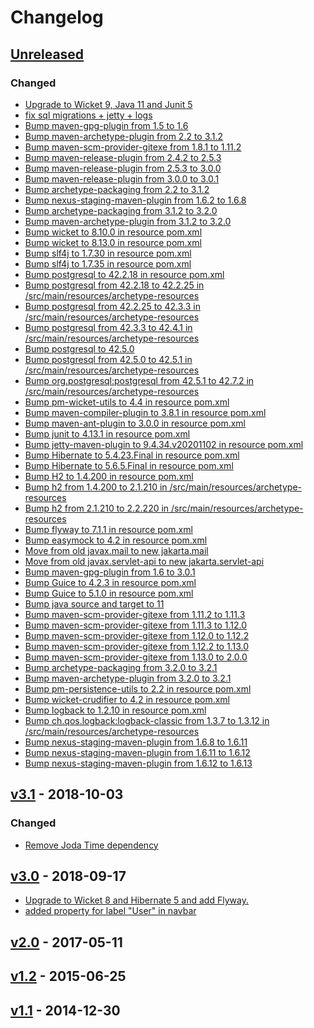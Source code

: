 <!-- https://keepachangelog.com/en/1.0.0/ -->
# Changelog

## [Unreleased]

### Changed

 - [Upgrade to Wicket 9, Java 11 and Junit 5](https://github.com/premium-minds/pm-wicket-archetype/pull/65)
 - [fix sql migrations + jetty + logs](https://github.com/premium-minds/pm-wicket-archetype/pull/8)
 - [Bump maven-gpg-plugin from 1.5 to 1.6](https://github.com/premium-minds/pm-wicket-archetype/pull/9)
 - [Bump maven-archetype-plugin from 2.2 to 3.1.2](https://github.com/premium-minds/pm-wicket-archetype/pull/10)
 - [Bump maven-scm-provider-gitexe from 1.8.1 to 1.11.2](https://github.com/premium-minds/pm-wicket-archetype/pull/11)
 - [Bump maven-release-plugin from 2.4.2 to 2.5.3](https://github.com/premium-minds/pm-wicket-archetype/pull/12)
 - [Bump maven-release-plugin from 2.5.3 to 3.0.0](https://github.com/premium-minds/pm-wicket-archetype/pull/61)
 - [Bump maven-release-plugin from 3.0.0 to 3.0.1](https://github.com/premium-minds/pm-wicket-archetype/pull/67)
 - [Bump archetype-packaging from 2.2 to 3.1.2](https://github.com/premium-minds/pm-wicket-archetype/pull/13)
 - [Bump nexus-staging-maven-plugin from 1.6.2 to 1.6.8](https://github.com/premium-minds/pm-wicket-archetype/pull/14)
 - [Bump archetype-packaging from 3.1.2 to 3.2.0](https://github.com/premium-minds/pm-wicket-archetype/pull/16)
 - [Bump maven-archetype-plugin from 3.1.2 to 3.2.0](https://github.com/premium-minds/pm-wicket-archetype/pull/15)
 - [Bump wicket to 8.10.0 in resource pom.xml](https://github.com/premium-minds/pm-wicket-archetype/pull/28)
 - [Bump wicket to 8.13.0 in resource pom.xml](https://github.com/premium-minds/pm-wicket-archetype/pull/46)
 - [Bump slf4j to 1.7.30 in resource pom.xml](https://github.com/premium-minds/pm-wicket-archetype/pull/27)
 - [Bump slf4j to 1.7.35 in resource pom.xml](https://github.com/premium-minds/pm-wicket-archetype/pull/50)
 - [Bump postgresql to 42.2.18 in resource pom.xml](https://github.com/premium-minds/pm-wicket-archetype/pull/26)
 - [Bump postgresql from 42.2.18 to 42.2.25 in /src/main/resources/archetype-resources](https://github.com/premium-minds/pm-wicket-archetype/pull/51)
 - [Bump postgresql from 42.2.25 to 42.3.3 in /src/main/resources/archetype-resources](https://github.com/premium-minds/pm-wicket-archetype/pull/53)
 - [Bump postgresql from 42.3.3 to 42.4.1 in /src/main/resources/archetype-resources](https://github.com/premium-minds/pm-wicket-archetype/pull/58)
 - [Bump postgresql to 42.5.0](https://github.com/premium-minds/pm-wicket-archetype/commit/7b0180ca8647b5dce0e96afc6752a9f58e9d1d1b)
 - [Bump postgresql from 42.5.0 to 42.5.1 in /src/main/resources/archetype-resources](https://github.com/premium-minds/pm-wicket-archetype/pull/59)
 - [Bump org.postgresql:postgresql from 42.5.1 to 42.7.2 in /src/main/resources/archetype-resources](https://github.com/premium-minds/pm-wicket-archetype/pull/70)
 - [Bump pm-wicket-utils to 4.4 in resource pom.xml ](https://github.com/premium-minds/pm-wicket-archetype/pull/25)
 - [Bump maven-compiler-plugin to 3.8.1 in resource pom.xml](https://github.com/premium-minds/pm-wicket-archetype/pull/24)
 - [Bump maven-ant-plugin to 3.0.0 in resource pom.xml](https://github.com/premium-minds/pm-wicket-archetype/pull/23)
 - [Bump junit to 4.13.1 in resource pom.xml ](https://github.com/premium-minds/pm-wicket-archetype/pull/22)
 - [Bump jetty-maven-plugin to 9.4.34.v20201102 in resource pom.xml](https://github.com/premium-minds/pm-wicket-archetype/pull/21)
 - [Bump Hibernate to 5.4.23.Final in resource pom.xml](https://github.com/premium-minds/pm-wicket-archetype/pull/20)
 - [Bump Hibernate to 5.6.5.Final in resource pom.xml](https://github.com/premium-minds/pm-wicket-archetype/pull/44)
 - [Bump H2 to 1.4.200 in resource pom.xml](https://github.com/premium-minds/pm-wicket-archetype/pull/19)
 - [Bump h2 from 1.4.200 to 2.1.210 in /src/main/resources/archetype-resources](https://github.com/premium-minds/pm-wicket-archetype/pull/43)
 - [Bump h2 from 2.1.210 to 2.2.220 in /src/main/resources/archetype-resources](https://github.com/premium-minds/pm-wicket-archetype/pull/68)
 - [Bump flyway to 7.1.1 in resource pom.xml](https://github.com/premium-minds/pm-wicket-archetype/pull/18)
 - [Bump easymock to 4.2 in resource pom.xml](https://github.com/premium-minds/pm-wicket-archetype/pull/17)
 - [Move from old javax.mail to new jakarta.mail](https://github.com/premium-minds/pm-wicket-archetype/pull/31)
 - [Move from old javax.servlet-api to new jakarta.servlet-api](https://github.com/premium-minds/pm-wicket-archetype/pull/32)
 - [Bump maven-gpg-plugin from 1.6 to 3.0.1](https://github.com/premium-minds/pm-wicket-archetype/pull/35)
 - [Bump Guice to 4.2.3 in resource pom.xml](https://github.com/premium-minds/pm-wicket-archetype/pull/29)
 - [Bump Guice to 5.1.0 in resource pom.xml](https://github.com/premium-minds/pm-wicket-archetype/pull/45)
 - [Bump java source and target to 11](https://github.com/premium-minds/pm-wicket-archetype/pull/30)
 - [Bump maven-scm-provider-gitexe from 1.11.2 to 1.11.3](https://github.com/premium-minds/pm-wicket-archetype/pull/36)
 - [Bump maven-scm-provider-gitexe from 1.11.3 to 1.12.0](https://github.com/premium-minds/pm-wicket-archetype/pull/37)
 - [Bump maven-scm-provider-gitexe from 1.12.0 to 1.12.2](https://github.com/premium-minds/pm-wicket-archetype/pull/41)
 - [Bump maven-scm-provider-gitexe from 1.12.2 to 1.13.0](https://github.com/premium-minds/pm-wicket-archetype/pull/57)
 - [Bump maven-scm-provider-gitexe from 1.13.0 to 2.0.0](https://github.com/premium-minds/pm-wicket-archetype/pull/60)
 - [Bump archetype-packaging from 3.2.0 to 3.2.1](https://github.com/premium-minds/pm-wicket-archetype/pull/39)
 - [Bump maven-archetype-plugin from 3.2.0 to 3.2.1](https://github.com/premium-minds/pm-wicket-archetype/pull/38)
 - [Bump pm-persistence-utils to 2.2 in resource pom.xml](https://github.com/premium-minds/pm-wicket-archetype/pull/47)
 - [Bump wicket-crudifier to 4.2 in resource pom.xml](https://github.com/premium-minds/pm-wicket-archetype/pull/48)
 - [Bump logback to 1.2.10 in resource pom.xml](https://github.com/premium-minds/pm-wicket-archetype/pull/49)
 - [Bump ch.qos.logback:logback-classic from 1.3.7 to 1.3.12 in /src/main/resources/archetype-resources](https://github.com/premium-minds/pm-wicket-archetype/pull/69)
 - [Bump nexus-staging-maven-plugin from 1.6.8 to 1.6.11](https://github.com/premium-minds/pm-wicket-archetype/pull/54)
 - [Bump nexus-staging-maven-plugin from 1.6.11 to 1.6.12](https://github.com/premium-minds/pm-wicket-archetype/pull/55)
 - [Bump nexus-staging-maven-plugin from 1.6.12 to 1.6.13](https://github.com/premium-minds/pm-wicket-archetype/pull/56)


## [v3.1] - 2018-10-03

### Changed

 - [Remove Joda Time dependency](https://github.com/premium-minds/pm-wicket-archetype/pull/7)
 
## [v3.0] - 2018-09-17

 - [Upgrade to Wicket 8 and Hibernate 5 and add Flyway.](https://github.com/premium-minds/pm-wicket-archetype/pull/6)
 - [added property for label "User" in navbar](https://github.com/premium-minds/pm-wicket-archetype/pull/4)
  
## [v2.0] - 2017-05-11
   
## [v1.2] - 2015-06-25
    
## [v1.1] - 2014-12-30
        


[unreleased]: https://github.com/premium-minds/pm-wicket-archetype/compare/v3.1...HEAD
[v3.1]: https://github.com/premium-minds/pm-wicket-archetype/compare/v3.0...v3.1
[v3.0]: https://github.com/premium-minds/pm-wicket-archetype/compare/v2.0...v3.0
[v2.0]: https://github.com/premium-minds/pm-wicket-archetype/compare/v1.2...v2.0
[v1.2]: https://github.com/premium-minds/pm-wicket-archetype/compare/v1.1...v1.2
[v1.1]: https://github.com/premium-minds/pm-wicket-archetype/compare/v1.0...v1.1
